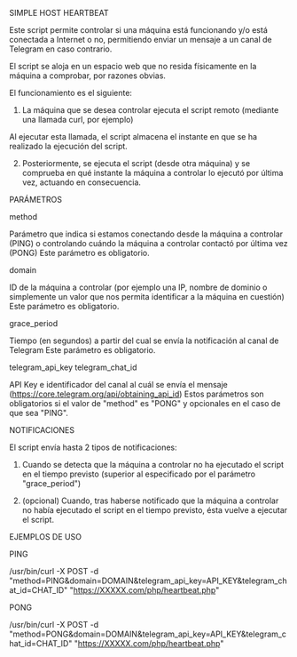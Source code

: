 SIMPLE HOST HEARTBEAT 

Este script permite controlar si una máquina está funcionando y/o está conectada a Internet o no, permitiendo enviar un mensaje a un canal de Telegram en caso contrario.

El script se aloja en un espacio web que no resida físicamente en la máquina a comprobar, por razones obvias.

El funcionamiento es el siguiente:

1) La máquina que se desea controlar ejecuta el script remoto (mediante una llamada curl, por ejemplo) 

Al ejecutar esta llamada, el script almacena el instante en que se ha realizado la ejecución del script.

2) Posteriormente, se ejecuta el script (desde otra máquina) y se comprueba en qué instante la máquina a controlar lo ejecutó por última vez, actuando en consecuencia.

PARÁMETROS

method

Parámetro que indica si estamos conectando desde la máquina a controlar (PING) o controlando cuándo la máquina a controlar contactó por última vez (PONG)
Este parámetro es obligatorio.

domain

ID de la máquina a controlar (por ejemplo una IP, nombre de dominio o simplemente un valor que nos permita identificar a la máquina en cuestión)
Este parámetro es obligatorio.

grace_period

Tiempo (en segundos) a partir del cual se envía la notificación al canal de Telegram
Este parámetro es obligatorio.

telegram_api_key
telegram_chat_id

API Key e identificador del canal al cuál se envía el mensaje (https://core.telegram.org/api/obtaining_api_id)
Estos parámetros son obligatorios si el valor de "method" es "PONG" y opcionales en el caso de que sea "PING".

NOTIFICACIONES

El script envía hasta 2 tipos de notificaciones:

1) Cuando se detecta que la máquina a controlar no ha ejecutado el script en el tiempo previsto (superior al especificado por el parámetro "grace_period")

2) (opcional) Cuando, tras haberse notificado que la máquina a controlar no había ejecutado el script en el tiempo previsto, ésta vuelve a ejecutar el script. 

EJEMPLOS DE USO

PING

/usr/bin/curl -X POST -d "method=PING&domain=DOMAIN&telegram_api_key=API_KEY&telegram_chat_id=CHAT_ID" "https://XXXXX.com/php/heartbeat.php"


PONG

/usr/bin/curl -X POST -d "method=PONG&domain=DOMAIN&telegram_api_key=API_KEY&telegram_chat_id=CHAT_ID" "https://XXXXX.com/php/heartbeat.php"



